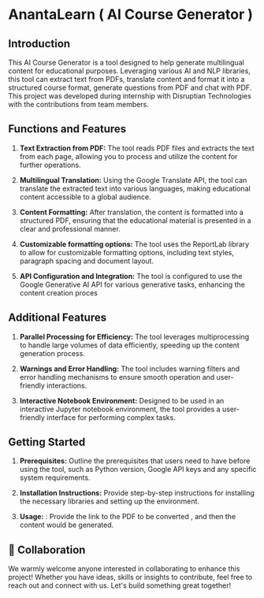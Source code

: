 # AnantaLearn ( AI Course Generator )

## Introduction

This AI Course Generator is a tool designed to help generate multilingual content for educational purposes. Leveraging various AI and NLP libraries, this tool can extract text from PDFs, translate content and format it into a structured course format, generate questions from PDF and chat with PDF. This project was developed during internship with Disruptian Technologies with the contributions from team members.


## Functions and Features

1. **Text Extraction from PDF:** The tool reads PDF files and extracts the text from each page, allowing you to process and utilize the content for further operations.
   
2. **Multilingual Translation:** Using the Google Translate API, the tool can translate the extracted text into various languages, making educational content accessible to a global audience.

3. **Content Formatting:** After translation, the content is formatted into a structured PDF, ensuring that the educational material is presented in a clear and professional manner.

4. **Customizable formatting options:** The tool uses the ReportLab library to allow for customizable formatting options, including text styles, paragraph spacing and document layout.

5. **API Configuration and Integration:** The tool is configured to use the Google Generative AI API for various generative tasks, enhancing the content creation proces 


## Additional Features

1. **Parallel Processing for Efficiency:** The tool leverages multiprocessing to handle large volumes of data efficiently, speeding up the content generation process.

2. **Warnings and Error Handling:** The tool includes warning filters and error handling mechanisms to ensure smooth operation and user-friendly interactions.

3. **Interactive Notebook Environment:** Designed to be used in an interactive Jupyter notebook environment, the tool provides a user-friendly interface for performing complex tasks.


## Getting Started
1. **Prerequisites:** Outline the prerequisites that users need to have before using the tool, such as Python version, Google API keys and any specific system requirements.

2. **Installation Instructions:** Provide step-by-step instructions for installing the necessary libraries and setting up the environment.

3. **Usage:** : Provide the link to the PDF to be converted , and then the content would be generated.


 ## 🤝 Collaboration
We warmly welcome anyone interested in collaborating to enhance this project! Whether you have ideas, skills or insights to contribute, feel free to reach out and connect with us. Let's build something great together!

